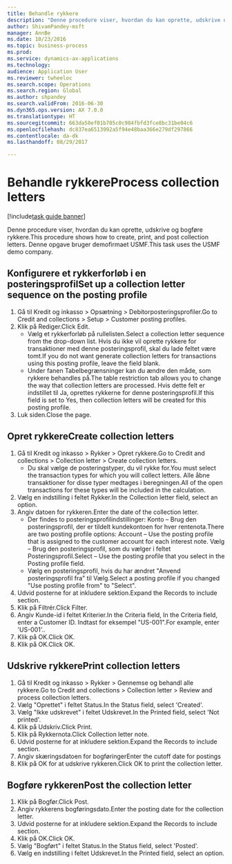 ```yaml
--- 
title: Behandle rykkere
description: "Denne procedure viser, hvordan du kan oprette, udskrive og bogføre rykkere."
author: ShivamPandey-msft
manager: AnnBe
ms.date: 10/23/2016
ms.topic: business-process
ms.prod: 
ms.service: dynamics-ax-applications
ms.technology: 
audience: Application User
ms.reviewer: twheeloc
ms.search.scope: Operations
ms.search.region: Global
ms.author: shpandey
ms.search.validFrom: 2016-06-30
ms.dyn365.ops.version: AX 7.0.0
ms.translationtype: HT
ms.sourcegitcommit: 663da58ef01b705c0c984fbfd3fce8bc31be04c6
ms.openlocfilehash: dc837ea6513992a5f94e48baa366e279df297866
ms.contentlocale: da-dk
ms.lasthandoff: 08/29/2017

---
```

# <a name="process-collection-letters"></a><span data-ttu-id="23c1e-103">Behandle rykkere</span><span class="sxs-lookup"><span data-stu-id="23c1e-103">Process collection letters</span></span>

[!include[task guide banner](../../includes/task-guide-banner.md)]

<span data-ttu-id="23c1e-104">Denne procedure viser, hvordan du kan oprette, udskrive og bogføre rykkere.</span><span class="sxs-lookup"><span data-stu-id="23c1e-104">This procedure shows how to create, print, and post collection letters.</span></span> <span data-ttu-id="23c1e-105">Denne opgave bruger demofirmaet USMF.</span><span class="sxs-lookup"><span data-stu-id="23c1e-105">This task uses the USMF demo company.</span></span>


## <a name="set-up-a-collection-letter-sequence-on-the-posting-profile"></a><span data-ttu-id="23c1e-106">Konfigurere et rykkerforløb i en posteringsprofil</span><span class="sxs-lookup"><span data-stu-id="23c1e-106">Set up a collection letter sequence on the posting profile</span></span>
1. <span data-ttu-id="23c1e-107">Gå til Kredit og inkasso > Opsætning > Debitorposteringsprofiler.</span><span class="sxs-lookup"><span data-stu-id="23c1e-107">Go to Credit and collections > Setup > Customer posting profiles.</span></span>
2. <span data-ttu-id="23c1e-108">Klik på Rediger.</span><span class="sxs-lookup"><span data-stu-id="23c1e-108">Click Edit.</span></span>
    * <span data-ttu-id="23c1e-109">Vælg et rykkerforløb på rullelisten.</span><span class="sxs-lookup"><span data-stu-id="23c1e-109">Select a collection letter sequence from the drop-down list.</span></span> <span data-ttu-id="23c1e-110">Hvis du ikke vil oprette rykkere for transaktioner med denne posteringsprofil, skal du lade feltet være tomt.</span><span class="sxs-lookup"><span data-stu-id="23c1e-110">If you do not want generate collection letters for transactions using this posting profile, leave the field blank.</span></span>  
    * <span data-ttu-id="23c1e-111">Under fanen Tabelbegrænsninger kan du ændre den måde, som rykkere behandles på.</span><span class="sxs-lookup"><span data-stu-id="23c1e-111">The table restriction tab allows you to change the way that collection letters are processed.</span></span> <span data-ttu-id="23c1e-112">Hvis dette felt er indstillet til Ja, oprettes rykkerne for denne posteringsprofil.</span><span class="sxs-lookup"><span data-stu-id="23c1e-112">If this field is set to Yes, then collection letters will be created for this posting profile.</span></span>  
3. <span data-ttu-id="23c1e-113">Luk siden.</span><span class="sxs-lookup"><span data-stu-id="23c1e-113">Close the page.</span></span>

## <a name="create-collection-letters"></a><span data-ttu-id="23c1e-114">Opret rykkere</span><span class="sxs-lookup"><span data-stu-id="23c1e-114">Create collection letters</span></span>
1. <span data-ttu-id="23c1e-115">Gå til Kredit og inkasso > Rykker > Opret rykkere.</span><span class="sxs-lookup"><span data-stu-id="23c1e-115">Go to Credit and collections > Collection letter > Create collection letters.</span></span>
    * <span data-ttu-id="23c1e-116">Du skal vælge de posteringstyper, du vil rykke for.</span><span class="sxs-lookup"><span data-stu-id="23c1e-116">You must select the transaction types for which you will collect letters.</span></span> <span data-ttu-id="23c1e-117">Alle åbne transaktioner for disse typer medtages i beregningen.</span><span class="sxs-lookup"><span data-stu-id="23c1e-117">All of the open transactions for these types will be included in the calculation.</span></span>  
2. <span data-ttu-id="23c1e-118">Vælg en indstilling i feltet Rykker.</span><span class="sxs-lookup"><span data-stu-id="23c1e-118">In the Collection letter field, select an option.</span></span>
3. <span data-ttu-id="23c1e-119">Angiv datoen for rykkeren.</span><span class="sxs-lookup"><span data-stu-id="23c1e-119">Enter the date of the collection letter.</span></span>
    * <span data-ttu-id="23c1e-120">Der findes to posteringsprofilindstillinger: Konto – Brug den posteringsprofil, der er tildelt kundekontoen for hver rentenota.</span><span class="sxs-lookup"><span data-stu-id="23c1e-120">There are two posting profile options:   Account – Use the posting profile that is assigned to the customer account for each interest note.</span></span>   <span data-ttu-id="23c1e-121">Vælg – Brug den posteringsprofil, som du vælger i feltet Posteringsprofil.</span><span class="sxs-lookup"><span data-stu-id="23c1e-121">Select – Use the posting profile that you select in the Posting profile field.</span></span>  
    * <span data-ttu-id="23c1e-122">Vælg en posteringsprofil, hvis du har ændret "Anvend posteringsprofil fra" til Vælg.</span><span class="sxs-lookup"><span data-stu-id="23c1e-122">Select a posting profile if you changed "Use posting profile from" to "Select".</span></span>  
4. <span data-ttu-id="23c1e-123">Udvid posterne for at inkludere sektion.</span><span class="sxs-lookup"><span data-stu-id="23c1e-123">Expand the Records to include section.</span></span>
5. <span data-ttu-id="23c1e-124">Klik på Filtrér.</span><span class="sxs-lookup"><span data-stu-id="23c1e-124">Click Filter.</span></span>
6. <span data-ttu-id="23c1e-125">Angiv Kunde-id i feltet Kriterier.</span><span class="sxs-lookup"><span data-stu-id="23c1e-125">In the Criteria field, In the Criteria field, enter a Customer ID.</span></span> <span data-ttu-id="23c1e-126">Indtast for eksempel "US-001".</span><span class="sxs-lookup"><span data-stu-id="23c1e-126">For example, enter 'US-001'..</span></span>
7. <span data-ttu-id="23c1e-127">Klik på OK.</span><span class="sxs-lookup"><span data-stu-id="23c1e-127">Click OK.</span></span>
8. <span data-ttu-id="23c1e-128">Klik på OK.</span><span class="sxs-lookup"><span data-stu-id="23c1e-128">Click OK.</span></span>

## <a name="print-collection-letters"></a><span data-ttu-id="23c1e-129">Udskrive rykkere</span><span class="sxs-lookup"><span data-stu-id="23c1e-129">Print collection letters</span></span>
1. <span data-ttu-id="23c1e-130">Gå til Kredit og inkasso > Rykker > Gennemse og behandl alle rykkere.</span><span class="sxs-lookup"><span data-stu-id="23c1e-130">Go to Credit and collections > Collection letter > Review and process collection letters.</span></span>
2. <span data-ttu-id="23c1e-131">Vælg "Oprettet" i feltet Status.</span><span class="sxs-lookup"><span data-stu-id="23c1e-131">In the Status field, select 'Created'.</span></span>
3. <span data-ttu-id="23c1e-132">Vælg "Ikke udskrevet" i feltet Udskrevet.</span><span class="sxs-lookup"><span data-stu-id="23c1e-132">In the Printed field, select 'Not printed'.</span></span>
4. <span data-ttu-id="23c1e-133">Klik på Udskriv.</span><span class="sxs-lookup"><span data-stu-id="23c1e-133">Click Print.</span></span>
5. <span data-ttu-id="23c1e-134">Klik på Rykkernota.</span><span class="sxs-lookup"><span data-stu-id="23c1e-134">Click Collection letter note.</span></span>
6. <span data-ttu-id="23c1e-135">Udvid posterne for at inkludere sektion.</span><span class="sxs-lookup"><span data-stu-id="23c1e-135">Expand the Records to include section.</span></span>
7. <span data-ttu-id="23c1e-136">Angiv skæringsdatoen for bogføringer</span><span class="sxs-lookup"><span data-stu-id="23c1e-136">Enter the cutoff date for postings</span></span>
8. <span data-ttu-id="23c1e-137">Klik på OK for at udskrive rykkeren.</span><span class="sxs-lookup"><span data-stu-id="23c1e-137">Click OK to print the collection letter.</span></span>

## <a name="post-the-collection-letter"></a><span data-ttu-id="23c1e-138">Bogføre rykkeren</span><span class="sxs-lookup"><span data-stu-id="23c1e-138">Post the collection letter</span></span>
1. <span data-ttu-id="23c1e-139">Klik på Bogfør.</span><span class="sxs-lookup"><span data-stu-id="23c1e-139">Click Post.</span></span>
2. <span data-ttu-id="23c1e-140">Angiv rykkerens bogføringsdato.</span><span class="sxs-lookup"><span data-stu-id="23c1e-140">Enter the posting date for the collection letter.</span></span>
3. <span data-ttu-id="23c1e-141">Udvid posterne for at inkludere sektion.</span><span class="sxs-lookup"><span data-stu-id="23c1e-141">Expand the Records to include section.</span></span>
4. <span data-ttu-id="23c1e-142">Klik på OK.</span><span class="sxs-lookup"><span data-stu-id="23c1e-142">Click OK.</span></span>
5. <span data-ttu-id="23c1e-143">Vælg "Bogført" i feltet Status.</span><span class="sxs-lookup"><span data-stu-id="23c1e-143">In the Status field, select 'Posted'.</span></span>
6. <span data-ttu-id="23c1e-144">Vælg en indstilling i feltet Udskrevet.</span><span class="sxs-lookup"><span data-stu-id="23c1e-144">In the Printed field, select an option.</span></span>



